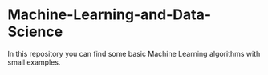 # Machine-Learning-and-Data-Science

In this repository you can find some basic Machine Learning algorithms with small examples.
